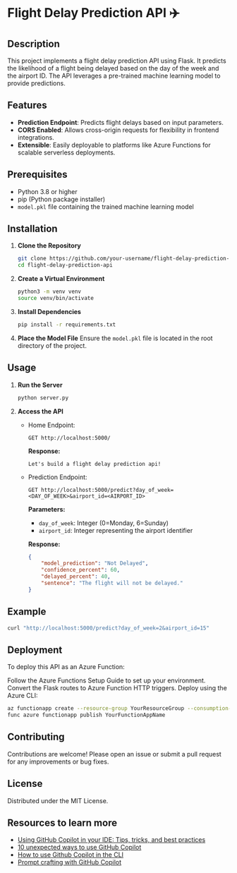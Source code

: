 # Flight Delay Prediction API ✈️

## Description

This project implements a flight delay prediction API using Flask. It predicts the likelihood of a flight being delayed based on the day of the week and the airport ID. The API leverages a pre-trained machine learning model to provide predictions.

## Features

- **Prediction Endpoint**: Predicts flight delays based on input parameters.
- **CORS Enabled**: Allows cross-origin requests for flexibility in frontend integrations.
- **Extensible**: Easily deployable to platforms like Azure Functions for scalable serverless deployments.

## Prerequisites

- Python 3.8 or higher
- pip (Python package installer)
- `model.pkl` file containing the trained machine learning model

## Installation

1. **Clone the Repository**
    ```sh
    git clone https://github.com/your-username/flight-delay-prediction-api.git
    cd flight-delay-prediction-api
    ```

2. **Create a Virtual Environment**
    ```sh
    python3 -m venv venv
    source venv/bin/activate
    ```

3. **Install Dependencies**
    ```sh
    pip install -r requirements.txt
    ```

4. **Place the Model File**
    Ensure the `model.pkl` file is located in the root directory of the project.

## Usage

1. **Run the Server**
    ```sh
    python server.py
    ```

2. **Access the API**
    - Home Endpoint:
        ```
        GET http://localhost:5000/
        ```
      **Response:**
        ```
        Let's build a flight delay prediction api!
        ```

    - Prediction Endpoint:
        ```
        GET http://localhost:5000/predict?day_of_week=<DAY_OF_WEEK>&airport_id=<AIRPORT_ID>
        ```
      **Parameters:**
        - `day_of_week`: Integer (0=Monday, 6=Sunday)
        - `airport_id`: Integer representing the airport identifier

      **Response:**
        ```json
        {
            "model_prediction": "Not Delayed",
            "confidence_percent": 60,
            "delayed_percent": 40,
            "sentence": "The flight will not be delayed."
        }
        ```

## Example

```sh
curl "http://localhost:5000/predict?day_of_week=2&airport_id=15"
```

## Deployment
To deploy this API as an Azure Function:

Follow the Azure Functions Setup Guide to set up your environment.
Convert the Flask routes to Azure Function HTTP triggers.
Deploy using the Azure CLI:

```sh
az functionapp create --resource-group YourResourceGroup --consumption-plan-location YourLocation --runtime python --runtime-version 3.8 --functions-version 3 --name YourFunctionAppName --storage-account YourStorageAccount
func azure functionapp publish YourFunctionAppName
```

## Contributing
Contributions are welcome! Please open an issue or submit a pull request for any improvements or bug fixes.

## License

Distributed under the MIT License.

## Resources to learn more

- [Using GitHub Copilot in your IDE: Tips, tricks, and best practices](https://github.blog/2024-03-25-how-to-use-github-copilot-in-your-ide-tips-tricks-and-best-practices/)
- [10 unexpected ways to use GitHub Copilot](https://github.blog/2024-01-22-10-unexpected-ways-to-use-github-copilot/)
- [How to use Github Copilot in the CLI](https://www.youtube.com/watch?v=fHwtrOcLAnI&t=32s)
- [Prompt crafting with GitHub Copilot](https://www.youtube.com/watch?v=GPLUGJsVx0s)
